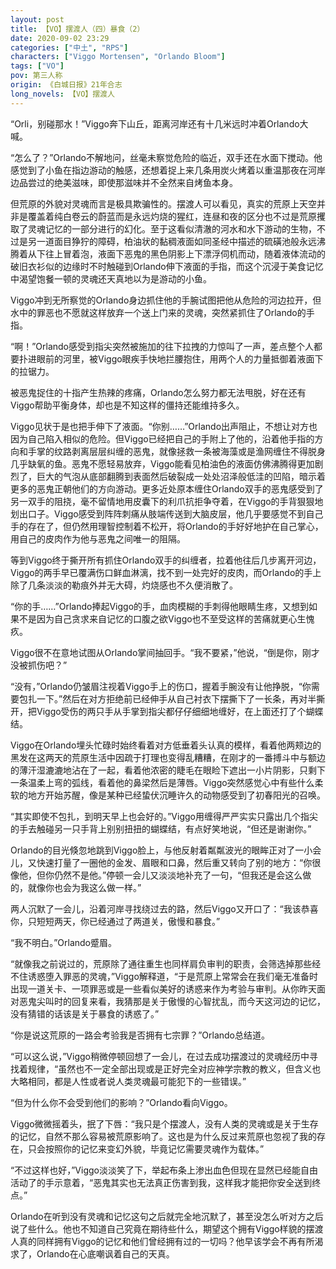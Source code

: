 ```yaml
---
layout: post
title: 【VO】摆渡人（四）暴食（2）
date: 2020-09-02 23:29
categories: ["中土", "RPS"]
characters: ["Viggo Mortensen", "Orlando Bloom"]
tags: ["VO"]
pov: 第三人称
origin: 《白城日报》21年合志
long_novels: 【VO】摆渡人
---
```


“Orli，别碰那水！”Viggo奔下山丘，距离河岸还有十几米远时冲着Orlando大喊。

“怎么了？”Orlando不解地问，丝毫未察觉危险的临近，双手还在水面下搅动。他感觉到了小鱼在指边游动的触感，还想着捉上来几条用炭火烤着以重温那夜在河岸边品尝过的绝美滋味，即使那滋味并不全然来自烤鱼本身。

但荒原的外貌对灵魂而言是极具欺骗性的。摆渡人可以看见，真实的荒原上天空并非是覆盖着纯白卷云的蔚蓝而是永远灼烧的猩红，连昼和夜的区分也不过是荒原攫取了灵魂记忆的一部分进行的幻化。至于这看似清澈的河水和水下游动的生物，不过是另一道面目狰狞的障碍，柏油状的黏稠液面如同圣经中描述的硫磺池般永远沸腾着从下往上冒着泡，液面下恶鬼的黑色阴影上下漂浮伺机而动，随着液体流动的破旧衣衫似的边缘时不时触碰到Orlando伸下液面的手指，而这个沉浸于美食记忆中渴望饱餐一顿的灵魂还天真地以为是游动的小鱼。

Viggo冲到无所察觉的Orlando身边抓住他的手腕试图把他从危险的河边拉开，但水中的罪恶也不愿就这样放弃一个送上门来的灵魂，突然紧抓住了Orlando的手指。

“啊！”Orlando感受到指尖突然被施加的往下拉拽的力惊叫了一声，差点整个人都要扑进眼前的河里，被Viggo眼疾手快地拦腰抱住，用两个人的力量抵御着液面下的拉锯力。

被恶鬼捉住的十指产生热辣的疼痛，Orlando怎么努力都无法甩脱，好在还有Viggo帮助平衡身体，却也是不知这样的僵持还能维持多久。

Viggo见状于是也把手伸下了液面。“你别……”Orlando出声阻止，不想让对方也因为自己陷入相似的危险。但Viggo已经把自己的手附上了他的，沿着他手指的方向和手掌的纹路剥离层层纠缠的恶鬼，就像拯救一条被海藻或是渔网缠住不得脱身几乎缺氧的鱼。恶鬼不愿轻易放弃，Viggo能看见柏油色的液面仿佛沸腾得更加剧烈了，巨大的气泡从底部翻腾到表面然后破裂成一处处沼泽般低洼的凹陷，暗示着更多的恶鬼正朝他们的方向游动。更多近处原本缠住Orlando双手的恶鬼感受到了另一双手的阻挠，毫不留情地用皮囊下的利爪抗拒争夺着，在Viggo的手背狠狠地划出口子。Viggo感受到阵阵刺痛从肢端传送到大脑皮层，他几乎要感觉不到自己手的存在了，但仍然用理智控制着不松开，将Orlando的手好好地护在自己掌心，用自己的皮肉作为他与恶鬼之间唯一的阻隔。

等到Viggo终于撕开所有抓住Orlando双手的纠缠者，拉着他往后几步离开河边，Viggo的两手早已覆满伤口鲜血淋漓，找不到一处完好的皮肉，而Orlando的手上除了几条淡淡的勒痕外并无大碍，灼烧感也不久便消散了。

“你的手……”Orlando捧起Viggo的手，血肉模糊的手刺得他眼睛生疼，又想到如果不是因为自己贪求来自记忆的口腹之欲Viggo也不至受这样的苦痛就更心生愧疚。

Viggo很不在意地试图从Orlando掌间抽回手。“我不要紧，”他说，“倒是你，刚才没被抓伤吧？”

“没有，”Orlando仍皱眉注视着Viggo手上的伤口，握着手腕没有让他挣脱，“你需要包扎一下。”然后在对方拒绝前已经伸手从自己衬衣下摆撕下了一长条，再对半撕开，把Viggo受伤的两只手从手掌到指尖都仔仔细细地缠好，在上面还打了个蝴蝶结。

Viggo在Orlando埋头忙碌时始终看着对方低垂着头认真的模样，看着他两颊边的黑发在这两天的荒原生活中因疏于打理也变得乱糟糟，在刚才的一番搏斗中与额边的薄汗湿漉漉地沾在了一起，看着他浓密的睫毛在眼睑下遮出一小片阴影，只剩下一条温柔上弯的弧线，看着他的鼻梁然后是薄唇。Viggo突然感觉心中有些什么柔软的地方开始苏醒，像是某种已经蛰伏沉睡许久的动物感受到了初春阳光的召唤。

“其实即使不包扎，到明天早上也会好的。”Viggo用缠得严严实实只露出几个指尖的手去触碰另一只手背上别别扭扭的蝴蝶结，有点好笑地说，“但还是谢谢你。”

Orlando的目光倏忽地跳到Viggo脸上，与他反射着粼粼波光的眼眸正对了一小会儿，又快速打量了一圈他的金发、眉眼和口鼻，然后重又转向了别的地方：“你很像他，但你仍然不是他。”停顿一会儿又淡淡地补充了一句，“但我还是会这么做的，就像你也会为我这么做一样。”

两人沉默了一会儿，沿着河岸寻找绕过去的路，然后Viggo又开口了：“我该恭喜你，只短短两天，你已经通过了两道关，傲慢和暴食。”

“我不明白。”Orlando蹙眉。

“就像我之前说过的，荒原除了通往重生也同样肩负审判的职责，会筛选掉那些经不住诱惑堕入罪恶的灵魂，”Viggo解释道，“于是荒原上常常会在我们毫无准备时出现一道关卡、一项罪恶或是一些看似美好的诱惑来作为考验与审判。从你昨天面对恶鬼尖叫时的回复来看，我猜那是关于傲慢的心智扰乱，而今天这河边的记忆，没有猜错的话该是关于暴食的诱惑了。”

“你是说这荒原的一路会考验我是否拥有七宗罪？”Orlando总结道。

“可以这么说，”Viggo稍微停顿回想了一会儿，在过去成功摆渡过的灵魂经历中寻找着规律，“虽然也不一定全部出现或是正好完全对应神学宗教的教义，但含义也大略相同，都是人性或者说人类灵魂最可能犯下的一些错误。”

“但为什么你不会受到他们的影响？”Orlando看向Viggo。

Viggo微微摇着头，抿了下唇：“我只是个摆渡人，没有人类的灵魂或是关于生存的记忆，自然不那么容易被荒原影响了。这也是为什么反过来荒原也忽视了我的存在，只会按照你的记忆来变幻外貌，毕竟记忆需要灵魂作为载体。”

“不过这样也好，”Viggo淡淡笑了下，举起布条上渗出血色但现在显然已经能自由活动了的手示意着，“恶鬼其实也无法真正伤害到我，这样我才能把你安全送到终点。”

Orlando在听到没有灵魂和记忆这句之后就完全地沉默了，甚至没怎么听对方之后说了些什么。他也不知道自己究竟在期待些什么，期望这个拥有Viggo样貌的摆渡人真的同样拥有Viggo的记忆和他们曾经拥有过的一切吗？他早该学会不再有所渴求了，Orlando在心底嘲讽着自己的天真。
